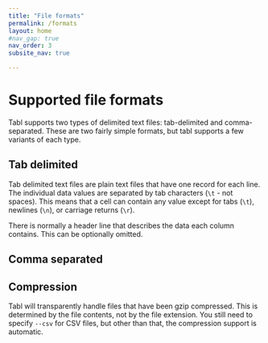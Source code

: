 ```yaml
---
title: "File formats"
permalink: /formats
layout: home
#nav_gap: true
nav_order: 3
subsite_nav: true

---
```


# Supported file formats

Tabl supports two types of delimited text files: tab-delimited and comma-separated. These are two fairly simple formats, but tabl supports a few variants of each type.

## Tab delimited

Tab delimited text files are plain text files that have one record for each line. The individual data values are separated by tab characters (`\t` - not spaces). This means that a cell can contain any value except for tabs (`\t`), newlines (`\n`), or carriage returns (`\r`). 

There is normally a header line that describes the data each column contains. This can be optionally omitted. 


## Comma separated


## Compression

Tabl will transparently handle files that have been gzip compressed. This is determined by the file contents, not by the file extension. You still need to specify `--csv` for CSV files, but other than that, the compression support is automatic. 